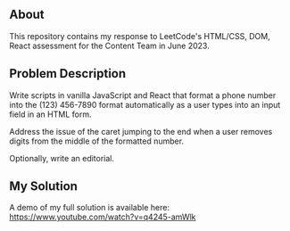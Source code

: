 ## About

This repository contains my response to LeetCode's HTML/CSS, DOM, React assessment for the Content Team in June 2023.

## Problem Description

Write scripts in vanilla JavaScript and React that format a phone number into the (123) 456-7890 format automatically as a user types into an input field in an HTML form. 

Address the issue of the caret jumping to the end when a user removes digits from the middle of the formatted number.

Optionally, write an editorial.

## My Solution

A demo of my full solution is available here: https://www.youtube.com/watch?v=q4245-amWlk

